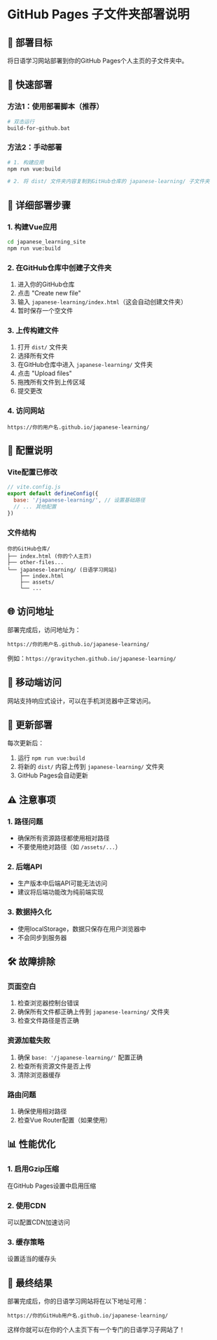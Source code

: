 # GitHub Pages 子文件夹部署说明

## 🎯 部署目标
将日语学习网站部署到你的GitHub Pages个人主页的子文件夹中。

## 🚀 快速部署

### 方法1：使用部署脚本（推荐）
```bash
# 双击运行
build-for-github.bat
```

### 方法2：手动部署
```bash
# 1. 构建应用
npm run vue:build

# 2. 将 dist/ 文件夹内容复制到GitHub仓库的 japanese-learning/ 子文件夹
```

## 📁 详细部署步骤

### 1. 构建Vue应用
```bash
cd japanese_learning_site
npm run vue:build
```

### 2. 在GitHub仓库中创建子文件夹
1. 进入你的GitHub仓库
2. 点击 "Create new file"
3. 输入 `japanese-learning/index.html`（这会自动创建文件夹）
4. 暂时保存一个空文件

### 3. 上传构建文件
1. 打开 `dist/` 文件夹
2. 选择所有文件
3. 在GitHub仓库中进入 `japanese-learning/` 文件夹
4. 点击 "Upload files"
5. 拖拽所有文件到上传区域
6. 提交更改

### 4. 访问网站
```
https://你的用户名.github.io/japanese-learning/
```

## 🔧 配置说明

### Vite配置已修改
```javascript
// vite.config.js
export default defineConfig({
  base: '/japanese-learning/', // 设置基础路径
  // ... 其他配置
})
```

### 文件结构
```
你的GitHub仓库/
├── index.html (你的个人主页)
├── other-files...
└── japanese-learning/ (日语学习网站)
    ├── index.html
    ├── assets/
    └── ...
```

## 🌐 访问地址

部署完成后，访问地址为：
```
https://你的用户名.github.io/japanese-learning/
```

例如：`https://gravitychen.github.io/japanese-learning/`

## 📱 移动端访问

网站支持响应式设计，可以在手机浏览器中正常访问。

## 🔄 更新部署

每次更新后：
1. 运行 `npm run vue:build`
2. 将新的 `dist/` 内容上传到 `japanese-learning/` 文件夹
3. GitHub Pages会自动更新

## ⚠️ 注意事项

### 1. 路径问题
- 确保所有资源路径都使用相对路径
- 不要使用绝对路径（如 `/assets/...`）

### 2. 后端API
- 生产版本中后端API可能无法访问
- 建议将后端功能改为纯前端实现

### 3. 数据持久化
- 使用localStorage，数据只保存在用户浏览器中
- 不会同步到服务器

## 🛠️ 故障排除

### 页面空白
1. 检查浏览器控制台错误
2. 确保所有文件都正确上传到 `japanese-learning/` 文件夹
3. 检查文件路径是否正确

### 资源加载失败
1. 确保 `base: '/japanese-learning/'` 配置正确
2. 检查所有资源文件是否上传
3. 清除浏览器缓存

### 路由问题
1. 确保使用相对路径
2. 检查Vue Router配置（如果使用）

## 📊 性能优化

### 1. 启用Gzip压缩
在GitHub Pages设置中启用压缩

### 2. 使用CDN
可以配置CDN加速访问

### 3. 缓存策略
设置适当的缓存头

## 🎯 最终结果

部署完成后，你的日语学习网站将在以下地址可用：
```
https://你的GitHub用户名.github.io/japanese-learning/
```

这样你就可以在你的个人主页下有一个专门的日语学习子网站了！
